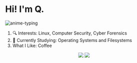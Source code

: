 # Hi! I'm Q.
![anime-typing](https://user-images.githubusercontent.com/94661262/142582756-cab37598-6ff8-4ca3-86e0-791f0bbaf6cd.gif)
1. 🔍 Interests: Linux, Computer Security, Cyber Forensics
2. :seedling: Currently Studying: Operating Systems and Filesystems
3. What I Like: Coffee 
<p align="center">
  <img src="http://mazassumnida.wtf/api/pastel/generate_badge?boj=quartermaster&theme=warm"/>
  <img src="http://mazandi.herokuapp.com/api?handle=quartermaster&theme=warm"/>
</p>
